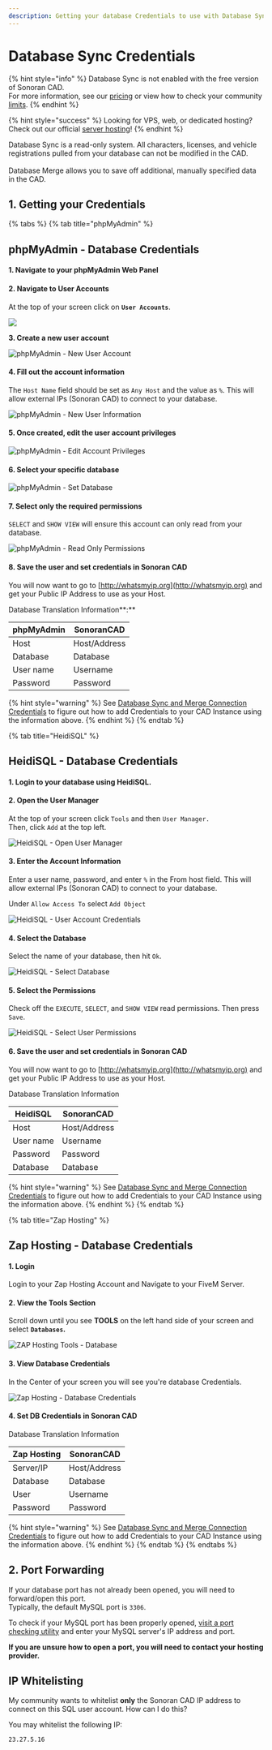 ```yaml
---
description: Getting your database Credentials to use with Database Sync.
---
```


# Database Sync Credentials

{% hint style="info" %}
Database Sync is not enabled with the free version of Sonoran CAD.\
For more information, see our [pricing](../../pricing/faq/) or view how to check your community [limits](../../tutorials/getting-started/view-your-limits.md).
{% endhint %}

{% hint style="success" %}
Looking for VPS, web, or dedicated hosting? Check out our official [server hosting](../../other-products/server-hosting.md)!
{% endhint %}

Database Sync is a read-only system. All characters, licenses, and vehicle registrations pulled from your database can not be modified in the CAD.\
\
Database Merge allows you to save off additional, manually specified data in the CAD.

## 1. Getting your Credentials

{% tabs %}
{% tab title="phpMyAdmin" %}
## phpMyAdmin - Database Credentials

#### **1. Navigate to your phpMyAdmin Web Panel**

#### **2. Navigate to User Accounts**

At the top of your screen click on **`User Accounts`**.

![](<../../.gitbook/assets/image (197).png>)

**3. Create a new user account**

![phpMyAdmin - New User Account](<../../.gitbook/assets/image (266).png>)

#### **4. Fill out the account information**

The `Host Name` field should be set as `Any Host` and the value as `%`. This will allow external IPs (Sonoran CAD) to connect to your database.

![phpMyAdmin - New User Information](<../../.gitbook/assets/image (230).png>)

#### **5. Once created, edit the user account privileges**

![phpMyAdmin - Edit Account Privileges](<../../.gitbook/assets/image (143) (1) (1).png>)

#### **6. Select your specific database**

![phpMyAdmin - Set Database](<../../.gitbook/assets/image (189).png>)

#### **7. Select only the required permissions**

`SELECT` and `SHOW VIEW` will ensure this account can only read from your database.

![phpMyAdmin - Read Only Permissions](<../../.gitbook/assets/image (237).png>)

#### 8. Save the user and set credentials in Sonoran CAD

You will now want to go to [http://whatsmyip.org](http://whatsmyip.org) and get your Public IP Address to use as your Host.

Database Translation Information**:**

| phpMyAdmin | SonoranCAD   |
| ---------- | ------------ |
| Host       | Host/Address |
| Database   | Database     |
| User name  | Username     |
| Password   | Password     |

{% hint style="warning" %}
See [Database Sync and Merge Connection Credentials](./#written-configuration-guide) to figure out how to add Credentials to your CAD Instance using the information above.
{% endhint %}
{% endtab %}

{% tab title="HeidiSQL" %}
## HeidiSQL - Database Credentials

#### 1. Login to your database using HeidiSQL.&#x20;

#### 2. Open the User Manager

At the top of your screen click `Tools` and then `User Manager.`\
Then, click `Add` at the top left.

![HeidiSQL - Open User Manager](<../../.gitbook/assets/image (86).png>)

#### 3. Enter the Account Information

Enter a user name, password, and enter `%` in the From host field. This will allow external IPs (Sonoran CAD) to connect to your database.

Under `Allow Access To` select `Add Object`

![HeidiSQL - User Account Credentials](<../../.gitbook/assets/image (92).png>)

#### 4. Select the Database

Select the name of your database, then hit `Ok`.

![HeidiSQL - Select Database](<../../.gitbook/assets/image (220).png>)

#### 5. Select the Permissions

Check off the `EXECUTE`, `SELECT`, and `SHOW VIEW` read permissions. Then press `Save`.

![HeidiSQL - Select User Permissions](<../../.gitbook/assets/image (173).png>)

#### 6. Save the user and set credentials in Sonoran CAD

You will now want to go to [http://whatsmyip.org](http://whatsmyip.org) and get your Public IP Address to use as your Host.

Database Translation Information

| HeidiSQL  | SonoranCAD   |
| --------- | ------------ |
| Host      | Host/Address |
| User name | Username     |
| Password  | Password     |
| Database  | Database     |

{% hint style="warning" %}
See [Database Sync and Merge Connection Credentials](./#written-configuration-guide) to figure out how to add Credentials to your CAD Instance using the information above.
{% endhint %}
{% endtab %}

{% tab title="Zap Hosting" %}
## Zap Hosting - Database Credentials

#### 1. Login

Login to your Zap Hosting Account and Navigate to your FiveM Server.

#### 2. View the Tools Section

Scroll down until you see **TOOLS** on the left hand side of your screen and select **`Databases`.**

![ZAP Hosting Tools - Database](<../../.gitbook/assets/image (139) (3) (3) (3) (1) (1) (1) (1) (1) (1) (1) (1) (1) (1) (1).png>)

#### 3. View Database Credentials

In the Center of your screen you will see you're database Credentials.&#x20;

![Zap Hosting - Database Credentials](<../../.gitbook/assets/image (251).png>)

#### 4. Set DB Credentials in Sonoran CAD

Database Translation Information

| Zap Hosting | SonoranCAD   |
| ----------- | ------------ |
| Server/IP   | Host/Address |
| Database    | Database     |
| User        | Username     |
| Password    | Password     |

{% hint style="warning" %}
See [Database Sync and Merge Connection Credentials](./#written-configuration-guide) to figure out how to add Credentials to your CAD Instance using the information above.
{% endhint %}
{% endtab %}
{% endtabs %}

## 2. Port Forwarding

If your database port has not already been opened, you will need to forward/open this port.\
Typically, the default MySQL port is `3306`.

To check if your MySQL port has been properly opened, [visit a port checking utility](https://www.yougetsignal.com/tools/open-ports/) and enter your MySQL server's IP address and port.

**If you are unsure how to open a port, you will need to contact your hosting provider.**



## IP Whitelisting

My community wants to whitelist **only** the Sonoran CAD IP address to connect on this SQL user account. How can I do this?

You may whitelist the following IP:

`23.27.5.16`









